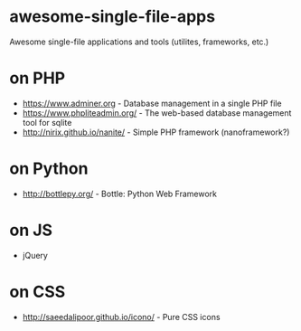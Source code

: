 # awesome-single-file-apps

Awesome single-file applications and tools (utilites, frameworks, etc.)

# on PHP
- https://www.adminer.org - Database management in a single PHP file
- https://www.phpliteadmin.org/ - The web-based database management tool for sqlite
- http://nirix.github.io/nanite/ - Simple PHP framework (nanoframework?)

# on Python
- http://bottlepy.org/ - Bottle: Python Web Framework

# on JS
- jQuery

# on CSS
- http://saeedalipoor.github.io/icono/ - Pure CSS icons
